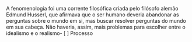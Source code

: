 A fenomenologia foi uma corrente filosófica criada pelo filósofo alemão Edmund Husserl, que afirmava que o ser humano deveria abandonar as perguntas sobre o mundo em si, mas buscar resolver perguntas do mundo em sua cabeça. Não haveria, assim, mais problemas para escolher entre o idealismo e o realismo- [ ] Processo 
